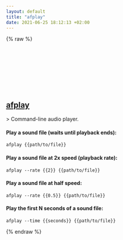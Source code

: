 ```yaml
---
layout: default
title: "afplay"
date: 2021-06-25 18:12:13 +02:00
---
```

{% raw %}
<h2 id="afplay">
  <a href="/en/osx/afplay.html">afplay</a> <a href="#afplay"><svg class="icon">
    <use href="/assets/images/unicode_sprite.svg#link" />
  </svg></a>
</h2>
> Command-line audio player.

#### Play a sound file (waits until playback ends):
```shell
afplay {{path/to/file}}
```
#### Play a sound file at 2x speed (playback rate):
```shell
afplay --rate {{2}} {{path/to/file}}
```
#### Play a sound file at half speed:
```shell
afplay --rate {{0.5}} {{path/to/file}}
```
#### Play the first N seconds of a sound file:
```shell
afplay --time {{seconds}} {{path/to/file}}
```
{% endraw %}